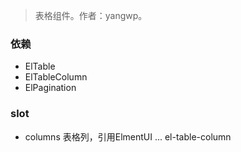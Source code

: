 > 表格组件。作者：yangwp。

### 依赖
* ElTable
* ElTableColumn
* ElPagination
### slot
* columns 表格列，引用ElmentUI ... el-table-column